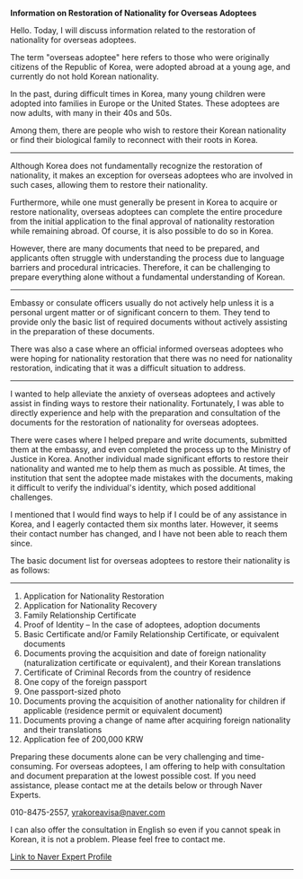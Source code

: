 **Information on Restoration of Nationality for Overseas Adoptees**

Hello. Today, I will discuss information related to the restoration of nationality for overseas adoptees.

The term "overseas adoptee" here refers to those who were originally citizens of the Republic of Korea, were adopted abroad at a young age, and currently do not hold Korean nationality.

In the past, during difficult times in Korea, many young children were adopted into families in Europe or the United States. These adoptees are now adults, with many in their 40s and 50s.

Among them, there are people who wish to restore their Korean nationality or find their biological family to reconnect with their roots in Korea.

---


Although Korea does not fundamentally recognize the restoration of nationality, it makes an exception for overseas adoptees who are involved in such cases, allowing them to restore their nationality.

Furthermore, while one must generally be present in Korea to acquire or restore nationality, overseas adoptees can complete the entire procedure from the initial application to the final approval of nationality restoration while remaining abroad. Of course, it is also possible to do so in Korea.

However, there are many documents that need to be prepared, and applicants often struggle with understanding the process due to language barriers and procedural intricacies. Therefore, it can be challenging to prepare everything alone without a fundamental understanding of Korean.

---

Embassy or consulate officers usually do not actively help unless it is a personal urgent matter or of significant concern to them. They tend to provide only the basic list of required documents without actively assisting in the preparation of these documents.

There was also a case where an official informed overseas adoptees who were hoping for nationality restoration that there was no need for nationality restoration, indicating that it was a difficult situation to address.


---

I wanted to help alleviate the anxiety of overseas adoptees and actively assist in finding ways to restore their nationality. Fortunately, I was able to directly experience and help with the preparation and consultation of the documents for the restoration of nationality for overseas adoptees.

There were cases where I helped prepare and write documents, submitted them at the embassy, and even completed the process up to the Ministry of Justice in Korea. Another individual made significant efforts to restore their nationality and wanted me to help them as much as possible. At times, the institution that sent the adoptee made mistakes with the documents, making it difficult to verify the individual's identity, which posed additional challenges.

I mentioned that I would find ways to help if I could be of any assistance in Korea, and I eagerly contacted them six months later. However, it seems their contact number has changed, and I have not been able to reach them since.

The basic document list for overseas adoptees to restore their nationality is as follows:

---

1. Application for Nationality Restoration
2. Application for Nationality Recovery
3. Family Relationship Certificate
4. Proof of Identity – In the case of adoptees, adoption documents
5. Basic Certificate and/or Family Relationship Certificate, or equivalent documents
6. Documents proving the acquisition and date of foreign nationality (naturalization certificate or equivalent), and their Korean translations
7. Certificate of Criminal Records from the country of residence
8. One copy of the foreign passport
9. One passport-sized photo
10. Documents proving the acquisition of another nationality for children if applicable (residence permit or equivalent document)
11. Documents proving a change of name after acquiring foreign nationality and their translations
12. Application fee of 200,000 KRW

Preparing these documents alone can be very challenging and time-consuming. For overseas adoptees, I am offering to help with consultation and document preparation at the lowest possible cost. If you need assistance, please contact me at the details below or through Naver Experts.

010-8475-2557, yrakoreavisa@naver.com

I can also offer the consultation in English so even if you cannot speak in Korean, it is not a problem. Please feel free to contact me.

[Link to Naver Expert Profile](https://m.expert.naver.com/mobile/expert/product/detail?storeId=100031484&productId=1000833112)

---
